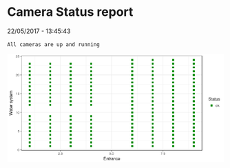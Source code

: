 Camera Status report
================
22/05/2017 - 13:45:43

    All cameras are up and running

![](camreport_files/figure-markdown_github/unnamed-chunk-2-1.png)
